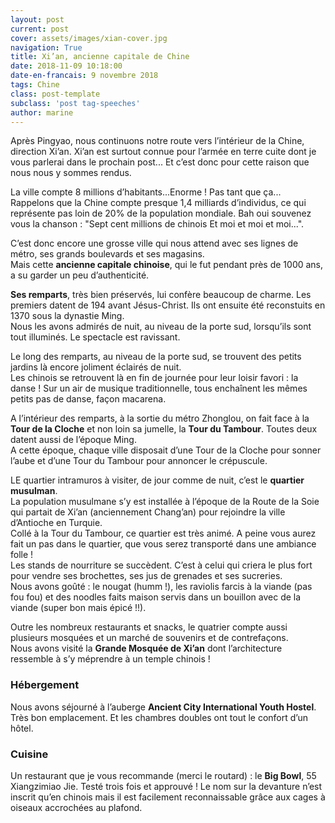 ```yaml
---
layout: post
current: post
cover: assets/images/xian-cover.jpg
navigation: True
title: Xi’an, ancienne capitale de Chine
date: 2018-11-09 10:18:00
date-en-francais: 9 novembre 2018
tags: Chine
class: post-template
subclass: 'post tag-speeches'
author: marine
---
```


Après Pingyao, nous continuons notre route vers l’intérieur de la Chine, direction Xi’an. Xi’an est surtout connue pour l’armée en terre cuite dont je vous parlerai dans le prochain post... Et c’est donc pour cette raison que nous nous y sommes rendus. 

La ville compte 8 millions d’habitants...Enorme ! Pas tant que ça...
Rappelons que la Chine compte presque 1,4 milliards d’individus, ce qui représente pas loin de 20% de la population mondiale.
Bah oui souvenez vous la chanson : "Sept cent millions de chinois Et moi et moi et moi...".

C’est donc encore une grosse ville qui nous attend avec ses lignes de métro, ses grands boulevards et ses magasins.  
Mais cette **ancienne capitale chinoise**, qui le fut pendant près de 1000 ans, a su garder un peu d’authenticité.

**Ses remparts**, très bien préservés, lui confère beaucoup de charme. Les premiers datent de 194 avant Jésus-Christ. Ils ont ensuite été reconstuits en 1370 sous la dynastie Ming.  
Nous les avons admirés de nuit, au niveau de la porte sud, lorsqu’ils sont tout illuminés. Le spectacle est ravissant.

Le long des remparts, au niveau de la porte sud, se trouvent des petits jardins là encore joliment éclairés de nuit.  
Les chinois se retrouvent là en fin de journée pour leur loisir favori : la danse ! Sur un air de musique traditionnelle, tous enchaînent les mêmes petits pas de danse, façon macarena.

A l’intérieur des remparts, à la sortie du métro Zhonglou, on fait face à la **Tour de la Cloche** et non loin sa jumelle, la **Tour du Tambour**. Toutes deux datent aussi de l’époque Ming.  
A cette époque, chaque ville disposait d’une Tour de la Cloche pour sonner l’aube et d’une Tour du Tambour pour annoncer le crépuscule. 

LE quartier intramuros à visiter, de jour comme de nuit, c’est le **quartier musulman**.  
La population musulmane s’y est installée à l’époque de la Route de la Soie qui partait de Xi’an (anciennement Chang’an) pour rejoindre la ville d’Antioche en Turquie.  
Collé à la Tour du Tambour, ce quartier est très animé. A peine vous aurez fait un pas dans le quartier, que vous serez transporté dans une ambiance folle !  
Les stands de nourriture se succèdent. C’est à celui qui criera le plus fort pour vendre ses brochettes, ses jus de grenades et ses sucreries.  
Nous avons goûté : le nougat (humm !), les raviolis farcis à la viande (pas fou fou) et des noodles faits maison servis dans un bouillon avec de la viande (super bon mais épicé !!).

Outre les nombreux restaurants et snacks, le quatrier compte aussi plusieurs mosquées et un marché de souvenirs et de contrefaçons.  
Nous avons visité la **Grande Mosquée de Xi’an** dont l’architecture ressemble à s’y méprendre à un temple chinois !

### Hébergement

Nous avons séjourné à l’auberge **Ancient City International Youth Hostel**. Très bon emplacement. Et les chambres doubles ont tout le confort d’un hôtel.

### Cuisine

Un restaurant que je vous recommande (merci le routard) : le **Big Bowl**, 55 Xiangzimiao Jie. Testé trois fois et approuvé ! Le nom sur la devanture n’est inscrit qu’en chinois mais il est facilement reconnaissable grâce aux cages à oiseaux accrochées au plafond.